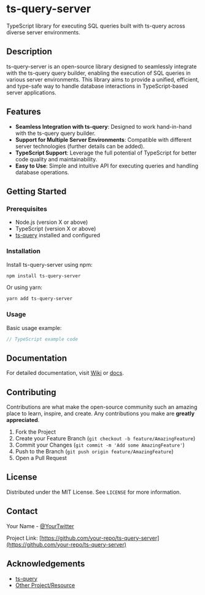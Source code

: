 # ts-query-server

TypeScript library for executing SQL queries built with ts-query across diverse server environments.

## Description

ts-query-server is an open-source library designed to seamlessly integrate with the ts-query query builder, enabling the execution of SQL queries in various server environments. This library aims to provide a unified, efficient, and type-safe way to handle database interactions in TypeScript-based server applications.

## Features

- **Seamless Integration with ts-query**: Designed to work hand-in-hand with the ts-query query builder.
- **Support for Multiple Server Environments**: Compatible with different server technologies (further details can be added).
- **TypeScript Support**: Leverage the full potential of TypeScript for better code quality and maintainability.
- **Easy to Use**: Simple and intuitive API for executing queries and handling database operations.

## Getting Started

### Prerequisites

- Node.js (version X or above)
- TypeScript (version X or above)
- [ts-query](https://github.com/jakubknejzlik/ts-query) installed and configured

### Installation

Install ts-query-server using npm:

```bash
npm install ts-query-server
```

Or using yarn:

```bash
yarn add ts-query-server
```

### Usage

Basic usage example:

```typescript
// TypeScript example code
```

## Documentation

For detailed documentation, visit [Wiki](https://github.com/your-repo/ts-query-server/wiki) or [docs](link-to-documentation).

## Contributing

Contributions are what make the open-source community such an amazing place to learn, inspire, and create. Any contributions you make are **greatly appreciated**.

1. Fork the Project
2. Create your Feature Branch (`git checkout -b feature/AmazingFeature`)
3. Commit your Changes (`git commit -m 'Add some AmazingFeature'`)
4. Push to the Branch (`git push origin feature/AmazingFeature`)
5. Open a Pull Request

## License

Distributed under the MIT License. See `LICENSE` for more information.

## Contact

Your Name - [@YourTwitter](https://twitter.com/YourTwitter)

Project Link: [https://github.com/your-repo/ts-query-server](https://github.com/your-repo/ts-query-server)

## Acknowledgements

- [ts-query](https://github.com/your-ts-query-repo)
- [Other Project/Resource](#)
